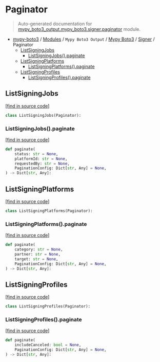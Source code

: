 # Paginator

> Auto-generated documentation for [mypy_boto3_output.mypy_boto3.signer.paginator](https://github.com/vemel/mypy_boto3/blob/master/mypy_boto3_output/mypy_boto3/signer/paginator.py) module.

- [mypy-boto3](../../../README.md#mypy_boto3) / [Modules](../../../MODULES.md#mypy-boto3-modules) / `Mypy Boto3 Output` / [Mypy Boto3](../index.md#mypy-boto3) / [Signer](index.md#signer) / Paginator
    - [ListSigningJobs](#listsigningjobs)
        - [ListSigningJobs().paginate](#listsigningjobspaginate)
    - [ListSigningPlatforms](#listsigningplatforms)
        - [ListSigningPlatforms().paginate](#listsigningplatformspaginate)
    - [ListSigningProfiles](#listsigningprofiles)
        - [ListSigningProfiles().paginate](#listsigningprofilespaginate)

## ListSigningJobs

[[find in source code]](https://github.com/vemel/mypy_boto3/blob/master/mypy_boto3_output/mypy_boto3/signer/paginator.py#L9)

```python
class ListSigningJobs(Paginator):
```

### ListSigningJobs().paginate

[[find in source code]](https://github.com/vemel/mypy_boto3/blob/master/mypy_boto3_output/mypy_boto3/signer/paginator.py#L12)

```python
def paginate(
    status: str = None,
    platformId: str = None,
    requestedBy: str = None,
    PaginationConfig: Dict[str, Any] = None,
) -> Dict[str, Any]:
```

## ListSigningPlatforms

[[find in source code]](https://github.com/vemel/mypy_boto3/blob/master/mypy_boto3_output/mypy_boto3/signer/paginator.py#L22)

```python
class ListSigningPlatforms(Paginator):
```

### ListSigningPlatforms().paginate

[[find in source code]](https://github.com/vemel/mypy_boto3/blob/master/mypy_boto3_output/mypy_boto3/signer/paginator.py#L25)

```python
def paginate(
    category: str = None,
    partner: str = None,
    target: str = None,
    PaginationConfig: Dict[str, Any] = None,
) -> Dict[str, Any]:
```

## ListSigningProfiles

[[find in source code]](https://github.com/vemel/mypy_boto3/blob/master/mypy_boto3_output/mypy_boto3/signer/paginator.py#L35)

```python
class ListSigningProfiles(Paginator):
```

### ListSigningProfiles().paginate

[[find in source code]](https://github.com/vemel/mypy_boto3/blob/master/mypy_boto3_output/mypy_boto3/signer/paginator.py#L38)

```python
def paginate(
    includeCanceled: bool = None,
    PaginationConfig: Dict[str, Any] = None,
) -> Dict[str, Any]:
```
